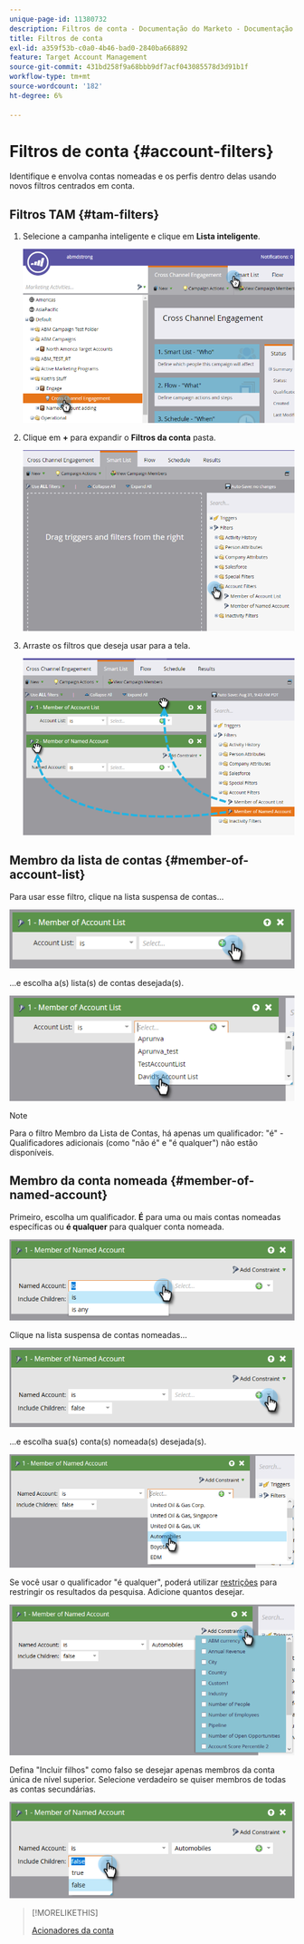 ```yaml
---
unique-page-id: 11380732
description: Filtros de conta - Documentação do Marketo - Documentação do produto
title: Filtros de conta
exl-id: a359f53b-c0a0-4b46-bad0-2840ba668892
feature: Target Account Management
source-git-commit: 431bd258f9a68bbb9df7acf043085578d3d91b1f
workflow-type: tm+mt
source-wordcount: '182'
ht-degree: 6%

---
```


# Filtros de conta {#account-filters}

Identifique e envolva contas nomeadas e os perfis dentro delas usando novos filtros centrados em conta.

## Filtros TAM {#tam-filters}

1. Selecione a campanha inteligente e clique em **Lista inteligente**.

   ![](assets/one.png)

1. Clique em **+** para expandir o **Filtros da conta** pasta.

   ![](assets/two.png)

1. Arraste os filtros que deseja usar para a tela.

   ![](assets/three.png)

## Membro da lista de contas {#member-of-account-list}

Para usar esse filtro, clique na lista suspensa de contas...

![](assets/four.png)

...e escolha a(s) lista(s) de contas desejada(s).

![](assets/five.png)

>[!NOTE]
>
>Para o filtro Membro da Lista de Contas, há apenas um qualificador: &quot;é&quot; - Qualificadores adicionais (como &quot;não é&quot; e &quot;é qualquer&quot;) não estão disponíveis.

## Membro da conta nomeada {#member-of-named-account}

Primeiro, escolha um qualificador. **É** para uma ou mais contas nomeadas específicas ou **é qualquer** para qualquer conta nomeada.

![](assets/six.png)

Clique na lista suspensa de contas nomeadas...

![](assets/seven.png)

...e escolha sua(s) conta(s) nomeada(s) desejada(s).

![](assets/eight.png)

Se você usar o qualificador &quot;é qualquer&quot;, poderá utilizar [restrições](/help/marketo/product-docs/core-marketo-concepts/smart-lists-and-static-lists/using-smart-lists/add-a-constraint-to-a-smart-list-filter.md) para restringir os resultados da pesquisa. Adicione quantos desejar.

![](assets/nine.png)

Defina &quot;Incluir filhos&quot; como falso se desejar apenas membros da conta única de nível superior. Selecione verdadeiro se quiser membros de todas as contas secundárias.

![](assets/ten.png)

>[!MORELIKETHIS]
>
>[Acionadores da conta](/help/marketo/product-docs/target-account-management/engage/account-triggers.md)
